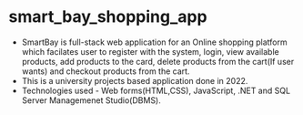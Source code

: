 # smart_bay_shopping_app

* SmartBay is full-stack web application for an Online shopping platform which facilates user to register with the system, login, view available products, add products to the card, delete products from the cart(If user wants) and checkout products from the cart.
* This is a university projects based application done in 2022.
* Technologies used - Web forms(HTML,CSS), JavaScript, .NET and SQL Server Managemenet Studio(DBMS).
